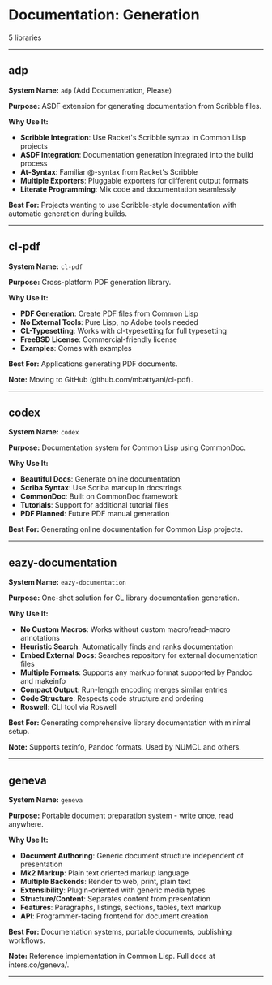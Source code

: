 # Documentation: Generation

5 libraries

---

## adp

**System Name:** `adp` (Add Documentation, Please)

**Purpose:** ASDF extension for generating documentation from Scribble files.

**Why Use It:**
- **Scribble Integration**: Use Racket's Scribble syntax in Common Lisp projects
- **ASDF Integration**: Documentation generation integrated into the build process
- **At-Syntax**: Familiar @-syntax from Racket's Scribble
- **Multiple Exporters**: Pluggable exporters for different output formats
- **Literate Programming**: Mix code and documentation seamlessly

**Best For:** Projects wanting to use Scribble-style documentation with automatic generation during builds.

---


## cl-pdf

**System Name:** `cl-pdf`

**Purpose:** Cross-platform PDF generation library.

**Why Use It:**
- **PDF Generation**: Create PDF files from Common Lisp
- **No External Tools**: Pure Lisp, no Adobe tools needed
- **CL-Typesetting**: Works with cl-typesetting for full typesetting
- **FreeBSD License**: Commercial-friendly license
- **Examples**: Comes with examples

**Best For:** Applications generating PDF documents.

**Note:** Moving to GitHub (github.com/mbattyani/cl-pdf).

---


## codex

**System Name:** `codex`

**Purpose:** Documentation system for Common Lisp using CommonDoc.

**Why Use It:**
- **Beautiful Docs**: Generate online documentation
- **Scriba Syntax**: Use Scriba markup in docstrings
- **CommonDoc**: Built on CommonDoc framework
- **Tutorials**: Support for additional tutorial files
- **PDF Planned**: Future PDF manual generation

**Best For:** Generating online documentation for Common Lisp projects.

---


## eazy-documentation

**System Name:** `eazy-documentation`

**Purpose:** One-shot solution for CL library documentation generation.

**Why Use It:**
- **No Custom Macros**: Works without custom macro/read-macro annotations
- **Heuristic Search**: Automatically finds and ranks documentation
- **Embed External Docs**: Searches repository for external documentation files
- **Multiple Formats**: Supports any markup format supported by Pandoc and makeinfo
- **Compact Output**: Run-length encoding merges similar entries
- **Code Structure**: Respects code structure and ordering
- **Roswell**: CLI tool via Roswell

**Best For:** Generating comprehensive library documentation with minimal setup.

**Note:** Supports texinfo, Pandoc formats. Used by NUMCL and others.

---


## geneva

**System Name:** `geneva`

**Purpose:** Portable document preparation system - write once, read anywhere.

**Why Use It:**
- **Document Authoring**: Generic document structure independent of presentation
- **Mk2 Markup**: Plain text oriented markup language
- **Multiple Backends**: Render to web, print, plain text
- **Extensibility**: Plugin-oriented with generic media types
- **Structure/Content**: Separates content from presentation
- **Features**: Paragraphs, listings, sections, tables, text markup
- **API**: Programmer-facing frontend for document creation

**Best For:** Documentation systems, portable documents, publishing workflows.

**Note:** Reference implementation in Common Lisp. Full docs at inters.co/geneva/.

---



